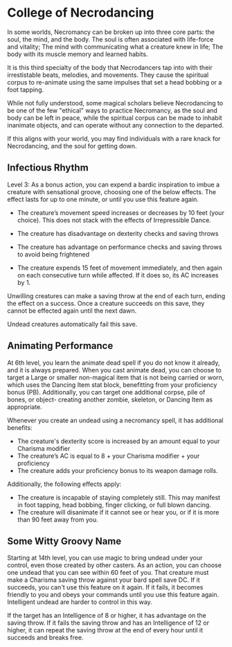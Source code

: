 # College of Necrodancing

In some worlds, Necromancy can be broken up into three core parts: the soul, the mind, and the body. The soul is often associated with life-force and vitality; The mind with communicating what a creature knew in life; The body with its muscle memory and learned habits. 

It is this third specialty of the body that Necrodancers tap into with their irrestistable beats, melodies, and movements. They cause the spiritual corpus to re-animate using the same impulses that set a head bobbing or a foot tapping. 

While not fully understood, some magical scholars believe Necrodancing to be one of the few "ethical" ways to practice Necromancy, as the soul and body can be left in peace, while the spiritual corpus can be made to inhabit inanimate objects, and can operate without any connection to the departed. 

If this aligns with your world, you may find individuals with a rare knack for Necrodancing, and the soul for getting down.


## Infectious Rhythm
Level 3:
As a bonus action, you can expend a bardic inspiration to imbue a creature with sensational groove, choosing one of the below effects. The effect lasts for up to one minute, or until you use this feature again.

- The creature’s movement speed increases or decreases by 10 feet (your choice). This does not stack with the effects of Irrepressible Dance.

- The creature has disadvantage on dexterity checks and saving throws

- The creature has advantage on performance checks and saving throws to avoid being frightened

- The creature expends 15 feet of movement immediately, and then again on each consecutive turn while affected. If it does so, its AC increases by 1.

Unwilling creatures can make a saving throw at the end of each turn, ending the effect on a success. Once a creature succeeds on this save, they cannot be effected again until the next dawn.

Undead creatures automatically fail this save.


## Animating Performance

At 6th level, you learn the animate dead spell if you do not know it already, and it is always prepared. When you cast animate dead, you can choose to target a Large or smaller non-magical item that is not being carried or worn, which uses the Dancing Item stat block, benefitting from your proficiency bonus (PB). Additionally, you can target one additional corpse,  pile of bones, or object- creating another zombie, skeleton, or Dancing Item as appropriate. 

Whenever you create an undead using a necromancy spell, it has additional benefits:
*   The creature's dexterity score is increased by an amount equal to your Charisma modifier
* The creature’s AC is equal to 8 + your Charisma modifier + your proficiency
*   The creature adds your proficiency bonus to its weapon damage rolls.

Additionally, the following effects apply:
- The creature is incapable of staying completely still. This may manifest in foot tapping, head bobbing, finger clicking, or full blown dancing.
- The creature will disanimate if it cannot see or hear you, or if it is more than 90 feet away from you.


## Some Witty Groovy Name
Starting at 14th level, you can use magic to bring undead under your control, even those created by other casters. As an action, you can choose one undead that you can see within 60 feet of you. That creature must make a Charisma saving throw against your bard spell save DC. If it succeeds, you can't use this feature on it again. If it fails, it becomes friendly to you and obeys your commands until you use this feature again.
Intelligent undead are harder to control in this way.

If the target has an Intelligence of 8 or higher, it has advantage on the saving throw. If it fails the saving throw and has an Intelligence of 12 or higher, it can repeat the saving throw at the end of every hour until it succeeds and breaks free.